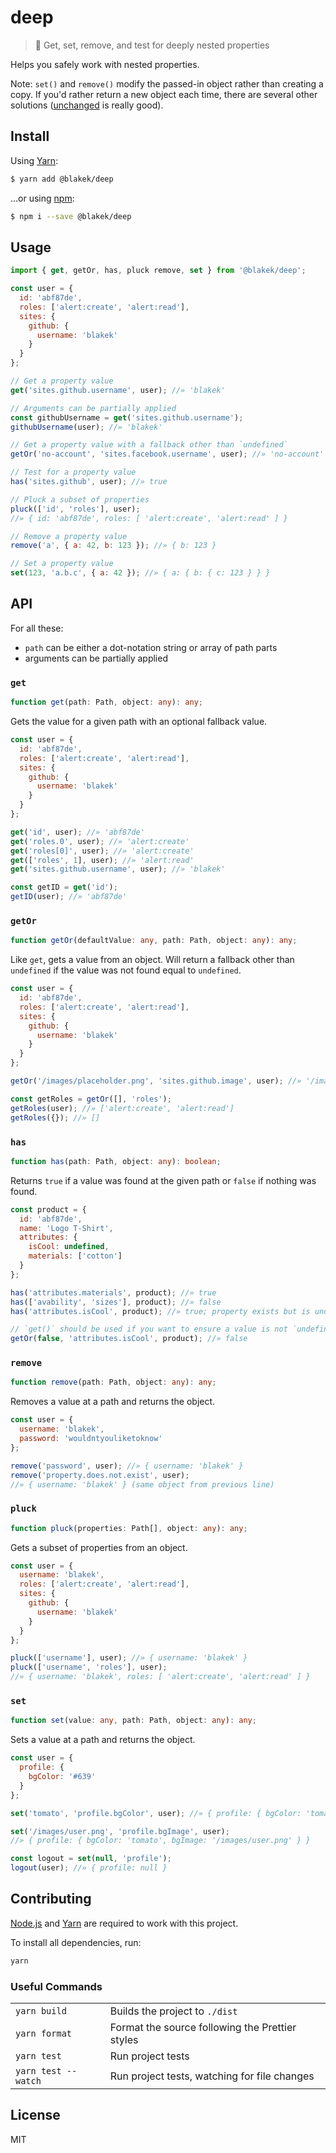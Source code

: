 # deep

> 🐡 Get, set, remove, and test for deeply nested properties

Helps you safely work with nested properties.

Note: `set()` and `remove()` modify the passed-in object rather than creating a
copy. If you'd rather return a new object each time, there are several other
solutions ([unchanged] is really good).

## Install

Using [Yarn]:

```bash
$ yarn add @blakek/deep
```

…or using [npm]:

```bash
$ npm i --save @blakek/deep
```

## Usage

```js
import { get, getOr, has, pluck remove, set } from '@blakek/deep';

const user = {
  id: 'abf87de',
  roles: ['alert:create', 'alert:read'],
  sites: {
    github: {
      username: 'blakek'
    }
  }
};

// Get a property value
get('sites.github.username', user); //» 'blakek'

// Arguments can be partially applied
const githubUsername = get('sites.github.username');
githubUsername(user); //» 'blakek'

// Get a property value with a fallback other than `undefined`
getOr('no-account', 'sites.facebook.username', user); //» 'no-account'

// Test for a property value
has('sites.github', user); //» true

// Pluck a subset of properties
pluck(['id', 'roles'], user);
//» { id: 'abf87de', roles: [ 'alert:create', 'alert:read' ] }

// Remove a property value
remove('a', { a: 42, b: 123 }); //» { b: 123 }

// Set a property value
set(123, 'a.b.c', { a: 42 }); //» { a: { b: { c: 123 } } }
```

## API

For all these:

- `path` can be either a dot-notation string or array of path parts
- arguments can be partially applied

### `get`

```ts
function get(path: Path, object: any): any;
```

Gets the value for a given path with an optional fallback value.

```js
const user = {
  id: 'abf87de',
  roles: ['alert:create', 'alert:read'],
  sites: {
    github: {
      username: 'blakek'
    }
  }
};

get('id', user); //» 'abf87de'
get('roles.0', user); //» 'alert:create'
get('roles[0]', user); //» 'alert:create'
get(['roles', 1], user); //» 'alert:read'
get('sites.github.username', user); //» 'blakek'

const getID = get('id');
getID(user); //» 'abf87de'
```

### `getOr`

```ts
function getOr(defaultValue: any, path: Path, object: any): any;
```

Like `get`, gets a value from an object. Will return a fallback other than
`undefined` if the value was not found equal to `undefined`.

```js
const user = {
  id: 'abf87de',
  roles: ['alert:create', 'alert:read'],
  sites: {
    github: {
      username: 'blakek'
    }
  }
};

getOr('/images/placeholder.png', 'sites.github.image', user); //» '/images/placeholder.png'

const getRoles = getOr([], 'roles');
getRoles(user); //» ['alert:create', 'alert:read']
getRoles({}); //» []
```

### `has`

```ts
function has(path: Path, object: any): boolean;
```

Returns `true` if a value was found at the given path or `false` if nothing was
found.

```js
const product = {
  id: 'abf87de',
  name: 'Logo T-Shirt',
  attributes: {
    isCool: undefined,
    materials: ['cotton']
  }
};

has('attributes.materials', product); //» true
has(['avability', 'sizes'], product); //» false
has('attributes.isCool', product); //» true; property exists but is undefined

// `get()` should be used if you want to ensure a value is not `undefined`
getOr(false, 'attributes.isCool', product); //» false
```

### `remove`

```ts
function remove(path: Path, object: any): any;
```

Removes a value at a path and returns the object.

```js
const user = {
  username: 'blakek',
  password: 'wouldntyouliketoknow'
};

remove('password', user); //» { username: 'blakek' }
remove('property.does.not.exist', user);
//» { username: 'blakek' } (same object from previous line)
```

### `pluck`

```ts
function pluck(properties: Path[], object: any): any;
```

Gets a subset of properties from an object.

```js
const user = {
  username: 'blakek',
  roles: ['alert:create', 'alert:read'],
  sites: {
    github: {
      username: 'blakek'
    }
  }
};

pluck(['username'], user); //» { username: 'blakek' }
pluck(['username', 'roles'], user);
//» { username: 'blakek', roles: [ 'alert:create', 'alert:read' ] }
```

### `set`

```ts
function set(value: any, path: Path, object: any): any;
```

Sets a value at a path and returns the object.

```js
const user = {
  profile: {
    bgColor: '#639'
  }
};

set('tomato', 'profile.bgColor', user); //» { profile: { bgColor: 'tomato' } }

set('/images/user.png', 'profile.bgImage', user);
//» { profile: { bgColor: 'tomato', bgImage: '/images/user.png' } }

const logout = set(null, 'profile');
logout(user); //» { profile: null }
```

## Contributing

[Node.js] and [Yarn] are required to work with this project.

To install all dependencies, run:

```bash
yarn
```

### Useful Commands

|                     |                                                 |
| ------------------- | ----------------------------------------------- |
| `yarn build`        | Builds the project to `./dist`                  |
| `yarn format`       | Format the source following the Prettier styles |
| `yarn test`         | Run project tests                               |
| `yarn test --watch` | Run project tests, watching for file changes    |

## License

MIT

[node.js]: https://nodejs.org/
[npm]: https://npmjs.com/
[unchanged]: https://github.com/planttheidea/unchanged
[yarn]: https://yarnpkg.com/en/docs/
